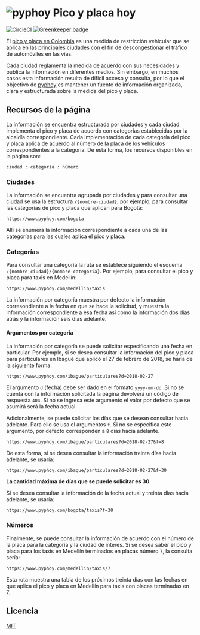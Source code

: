 # ![pyphoy](https://www.pyphoy.com/imgs/pyphoy.svg) Pico y placa hoy

[![CircleCI](https://circleci.com/gh/picoyplaca/pyphoy.svg?style=svg)](https://circleci.com/gh/picoyplaca/pyphoy) [![Greenkeeper badge](https://badges.greenkeeper.io/picoyplaca/pyphoy.svg)](https://greenkeeper.io/)

El [pico y placa en Colombia](https://www.pyphoy.com) es una medida de restricción vehicular que se
aplica en las principales ciudades con el fin de descongestionar el tráfico
de automóviles en las vías.

Cada ciudad reglamenta la medida de acuerdo con sus necesidades y publica la
información en diferentes medios. Sin embargo, en muchos casos esta información
resulta de dificil acceso y consulta, por lo que el objectivo de [pyphoy](https://www.pyphoy.com) es mantener un fuente de información organizada, clara y estructurada sobre la medida del pico y placa.

## Recursos de la página

La información se encuentra estructurada por ciudades y cada ciudad implementa el pico y placa de acuerdo con categorías establecidas por la alcaldía correspondiente. Cada implementación de cada categoría del pico y placa aplica de acuerdo al número de la placa de los vehículos correspondientes a la categoría. De esta forma, los recursos disponibles en la página son:

    ciudad : categoría : número

### Ciudades

La información se encuentra agrupada por ciudades y para consultar una ciudad se usa la estructura `/{nombre-ciudad}`, por ejemplo, para consultar las categorías de pico y placa que aplican para Bogotá:

    https://www.pyphoy.com/bogota

Allí se enumera la información correspondiente a cada una de las categorías para las cuales aplica el pico y placa.

### Categorías

Para consultar una categoría la ruta se establece siguiendo el esquema `/{nombre-ciudad}/{nombre-categoria}`. Por ejemplo, para consultar el pico y placa para taxis en Medellín:

    https://www.pyphoy.com/medellin/taxis

La información por categoría muestra por defecto la información corresondiente a la fecha en que se hace la solicitud, y muestra la información correspondiente a esa fecha así como la información dos días atrás y la información seis días adelante.

#### Argumentos por categoría

La información por categoría se puede solicitar especificando una fecha en particular. Por ejemplo, si se desea consultar la información del pico y placa para particulares en Ibagué que aplicó el 27 de febrero de 2018, se haría de la siguiente forma:

    https://www.pyphoy.com/ibague/particulares?d=2018-02-27

El argumento `d` (fecha) debe ser dado en el formato `yyyy-mm-dd`. Si no se cuenta con la información solicitada la página devolverá un código de respuesta `404`. Si no se ingresa este argumento el valor por defecto que se asumirá será la fecha actual.

Adicionalmente, se puede solicitar los días que se desean consultar hacia adelante. Para ello se usa el argumentos `f`. Si no se especifica este argumento, por defecto corresponden a `8` días hacia adelante.

    https://www.pyphoy.com/ibague/particulares?d=2018-02-27&f=8

De esta forma, si se desea consultar la información treinta días hacia adelante, se usaría:

    https://www.pyphoy.com/ibague/particulares?d=2018-02-27&f=30

**La cantidad máxima de días que se puede solicitar es 30.**

Si se desea consultar la información de la fecha actual y treinta días hacia adelante, se usaría:

    https://www.pyphoy.com/bogota/taxis?f=30

### Números

Finalmente, se puede consultar la información de acuerdo con el número de la placa para la categoría y la ciudad de interes. Si se desea saber el pico y placa para los taxis en Medellín terminados en placas número `7`, la consulta sería:

    https://www.pyphoy.com/medellin/taxis/7

Esta ruta muestra una tabla de los próximos treinta días con las fechas en que aplica el pico y placa en Medellín para taxis con placas terminadas en 7.

## Licencia

[MIT](LICENSE)
